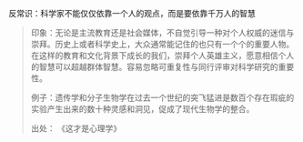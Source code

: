 反常识：科学家不能仅仅依靠一个人的观点，而是要依靠千万人的智慧
>
>印象：无论是主流教育还是社会媒体，不自觉引导一种对个人权威的迷信与崇拜。历史上或者科学史上，大众通常能记住的也只有一个个的重要人物。在这样的教育和文化背景下成长的我们，崇拜个人英雄主义，愿意相信个人的智慧可以超越群体智慧。容易忽略可重复性与同行评审对科学研究的重要性。
>
>例子：遗传学和分子生物学在过去一个世纪的突飞猛进是数百个存在瑕疵的实验产生出来的数十种灵感和洞见，促成了现代生物学的整合。
>
>出处： 《这才是心理学》